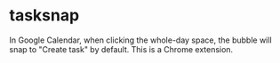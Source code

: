tasksnap
========

In Google Calendar, when clicking the whole-day space, the bubble will snap to "Create task" by default. This is a Chrome extension.
